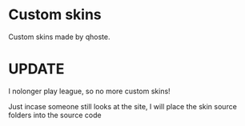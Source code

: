 # Custom skins
Custom skins made by qhoste. <p> 

# UPDATE
I nolonger play league, so no more custom skins! <p>
Just incase someone still looks at the site, I will place the skin source folders into the source code
